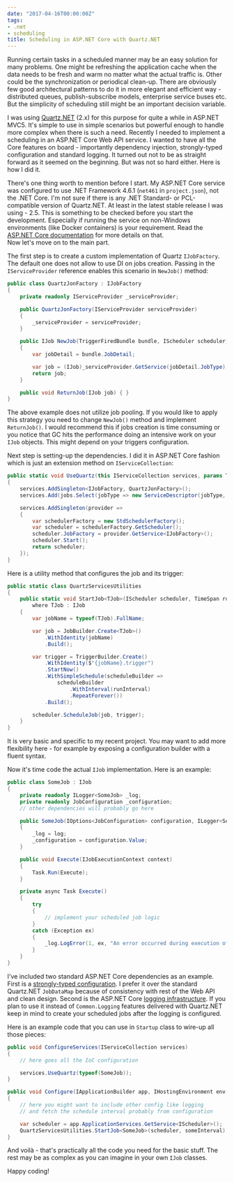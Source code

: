 ```yaml
---
date: "2017-04-16T00:00:00Z"
tags:
- .net
- scheduling
title: Scheduling in ASP.NET Core with Quartz.NET
---
```


Running certain tasks in a scheduled manner may be an easy solution for many problems. One might be refreshing the application cache when the data needs to be fresh and warm no matter what the actual traffic is. Other could be the synchronization or periodical clean-up. There are obviously few good architectural patterns to do it in more elegant and efficient way - distributed queues, publish-subscribe models, enterprise service buses etc. But the simplicity of scheduling still might be an important decision variable.

I was using [Quartz.NET](https://www.quartz-scheduler.net/) (2.x) for this purpose for quite a while in ASP.NET MVC5. It's simple to use in simple scenarios but powerful enough to handle more complex when there is such a need. Recently I needed to implement a scheduling in an ASP.NET Core Web API service. I wanted to have all the Core features on board - importantly dependency injection, strongly-typed configuration and standard logging. It turned out not to be as straight forward as it seemed on the beginning. But was not so hard either. Here is how I did it.


There's one thing worth to mention before I start. My ASP.NET Core service was configured to use .NET Framework 4.6.1 (`net461` in `project.json`), not the .NET Core. I'm not sure if there is any .NET Standard- or PCL-compatible version of Quartz.NET. At least in the latest stable release I was using - 2.5. This is something to be checked before you start the development. Especially if running the service on non-Windows environments (like Docker containers) is your requirement. Read the [ASP.NET Core documentation](https://docs.microsoft.com/en-gb/dotnet/articles/standard/choosing-core-framework-server) for more details on that.  
Now let's move on to the main part.

The first step is to create a custom implementation of Quartz `IJobFactory`. The default one does not allow to use DI on jobs creation. Passing in the `IServiceProvider` reference enables this scenario in `NewJob()` method:

```csharp
public class QuartzJonFactory : IJobFactory
{
    private readonly IServiceProvider _serviceProvider;

    public QuartzJonFactory(IServiceProvider serviceProvider)
    {
        _serviceProvider = serviceProvider;
    }

    public IJob NewJob(TriggerFiredBundle bundle, IScheduler scheduler)
    {
        var jobDetail = bundle.JobDetail;

        var job = (IJob)_serviceProvider.GetService(jobDetail.JobType);
        return job;
    }

    public void ReturnJob(IJob job) { }
}
```

The above example does not utilize job pooling. If you would like to apply this strategy you need to change `NewJob()` method and implement `ReturnJob()`. I would recommend this if jobs creation is time consuming or you notice that GC hits the performance doing an intensive work on your `IJob` objects. This might depend on your triggers configuration.

Next step is setting-up the dependencies. I did it in ASP.NET Core fashion which is just an extension method on `IServiceCollection`:

```csharp
public static void UseQuartz(this IServiceCollection services, params Type[] jobs)
{
    services.AddSingleton<IJobFactory, QuartzJonFactory>();
    services.Add(jobs.Select(jobType => new ServiceDescriptor(jobType, jobType, ServiceLifetime.Singleton)));

    services.AddSingleton(provider =>
    {
        var schedulerFactory = new StdSchedulerFactory();
        var scheduler = schedulerFactory.GetScheduler();
        scheduler.JobFactory = provider.GetService<IJobFactory>();
        scheduler.Start();
        return scheduler;
    });
}
```

Here is a utility method that configures the job and its trigger:

```csharp
public static class QuartzServicesUtilities
{
    public static void StartJob<TJob>(IScheduler scheduler, TimeSpan runInterval)
        where TJob : IJob
    {
        var jobName = typeof(TJob).FullName;

        var job = JobBuilder.Create<TJob>()
            .WithIdentity(jobName)
            .Build();

        var trigger = TriggerBuilder.Create()
            .WithIdentity($"{jobName}.trigger")
            .StartNow()
            .WithSimpleSchedule(scheduleBuilder =>
                scheduleBuilder
                    .WithInterval(runInterval)
                    .RepeatForever())
            .Build();

        scheduler.ScheduleJob(job, trigger);
    }
}
```

It is very basic and specific to my recent project. You may want to add more flexibility here - for example by exposing a configuration builder with a fluent syntax.

Now it's time code the actual `IJob` implementation. Here is an example:

```csharp
public class SomeJob : IJob
{
    private readonly ILogger<SomeJob> _log;
    private readonly JobConfiguration _configuration;
    // other dependencies will probably go here

    public SomeJob(IOptions<JobConfiguration> configuration, ILogger<SomeJob> log)
    {
        _log = log;
        _configuration = configuration.Value;
    }

    public void Execute(IJobExecutionContext context)
    {
        Task.Run(Execute);
    }

    private async Task Execute()
    {
        try
        {
            // implement your scheduled job logic
        }
        catch (Exception ex)
        {
            _log.LogError(1, ex, "An error occurred during execution of scheduled job");
        }
    }
}
```

I've included two standard ASP.NET Core dependencies as an example. First is a [strongly-typed configuration](https://docs.microsoft.com/en-us/aspnet/core/fundamentals/configuration). I prefer it over the standard Quartz.NET `JobDataMap` because of consistency with rest of the Web API and clean design. Second is the ASP.NET Core [logging infrastructure](https://docs.microsoft.com/en-us/aspnet/core/fundamentals/logging). If you plan to use it instead of `Common.Logging` features delivered with Quartz.NET keep in mind to create your scheduled jobs after the logging is configured.

Here is an example code that you can use in `Startup` class to wire-up all those pieces:

```csharp
public void ConfigureServices(IServiceCollection services)
{
    // here goes all the IoC configuration

    services.UseQuartz(typeof(SomeJob));
}

public void Configure(IApplicationBuilder app, IHostingEnvironment env, ILoggerFactory loggerFactory)
{
    // here you might want to include other config like logging
    // and fetch the schedule interval probably from configuration

    var scheduler = app.ApplicationServices.GetService<IScheduler>();
    QuartzServicesUtilities.StartJob<SomeJob>(scheduler, someInterval);
}
```

And voilà - that's practically all the code you need for the basic stuff. The rest may be as complex as you can imagine in your own `IJob` classes.

Happy coding!
